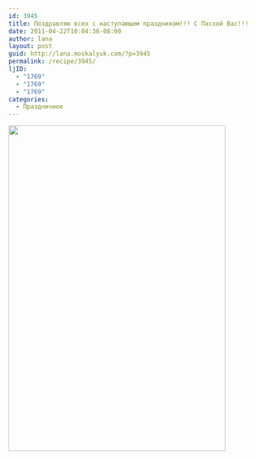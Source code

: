 ```yaml
---
id: 3945
title: Поздравляю всех с наступающем праздником!!! С Пасхой Вас!!!
date: 2011-04-22T10:04:38-08:00
author: lana
layout: post
guid: http://lana.moskalyuk.com/?p=3945
permalink: /recipe/3945/
ljID:
  - "1769"
  - "1769"
  - "1769"
categories:
  - Праздничное
---
```

<img loading="lazy" class="alignnone" title="Easter" src="http://farm6.static.flickr.com/5310/5643911408_c5a0fde924_z.jpg" alt="" width="427" height="640" />